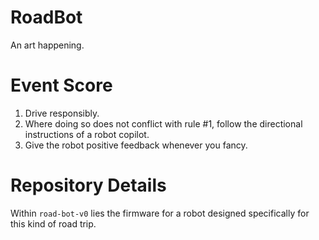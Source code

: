 # RoadBot
An art happening.

# Event Score
1. Drive responsibly.
2. Where doing so does not conflict with rule #1, follow the directional instructions of a robot copilot.
3. Give the robot positive feedback whenever you fancy.

# Repository Details
Within `road-bot-v0` lies the firmware for a robot designed specifically for this kind of road trip.
